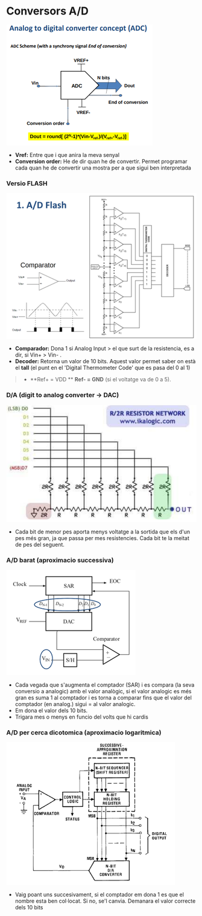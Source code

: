 Conversors A/D
===================

![concepto de conversion](https://github.com/GarJor/CI/blob/master/Utilidades/conept.png)

- **Vref:** Entre que i que anira la meva senyal
- **Conversion order:** He de dir quan he de convertir. Permet programar cada quan he de convertir una mostra per a que sigui ben interpretada

### Versio FLASH
![versio flash](https://github.com/GarJor/CI/blob/master/Utilidades/flash.png)

- **Comparador:** Dona 1 si Analog Input > el que surt de la resistencia, es a dir, si Vin+ > Vin- .
- **Decoder:** Retorna un valor de 10 bits. Aquest valor permet saber on està el **tall** (el punt en el 'Digital Thermometer Code' que es pasa del 0 al 1)
> - **Ref+ = VDD **  **Ref- = GND** (si el voltatge va de 0 a 5).





### D/A (digit to analog converter -> DAC)

![versio flash](https://github.com/GarJor/CI/blob/master/Utilidades/DAconverter.png)

- Cada bit de menor pes aporta menys voltatge a la sortida que els d'un pes més gran, ja que passa per mes resistencies. Cada bit te la meitat de pes del seguent.

### A/D barat (aproximacio successiva)

![aproximacio barata](https://github.com/GarJor/CI/blob/master/Utilidades/DAbarat.png)

- Cada vegada que s'augmenta el comptador (SAR) i es compara (la seva conversio a analogic) amb el valor analògic, si el valor analogic es més gran es suma 1 al comptador i es torna a comparar fins que el valor del comptador (en analog.) sigui = al valor analogic.
- Em dona el valor dels 10 bits.
- Trigara mes o menys en funcio del volts que hi cardis

### A/D per cerca dicotomica (aproximacio logaritmica)

![aproximacio successiva](https://github.com/GarJor/CI/blob/master/Utilidades/seccesiveaproach.png)

- Vaig poant uns succesivament, si el comptador em dona 1 es que el nombre esta ben col·locat. Si no, se'l canvia. Demanara el valor correcte dels 10 bits
